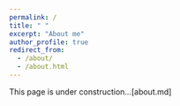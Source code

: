 ```yaml
---
permalink: /
title: " "
excerpt: "About me"
author_profile: true
redirect_from: 
  - /about/
  - /about.html
---
```


This page is under construction...[about.md]
